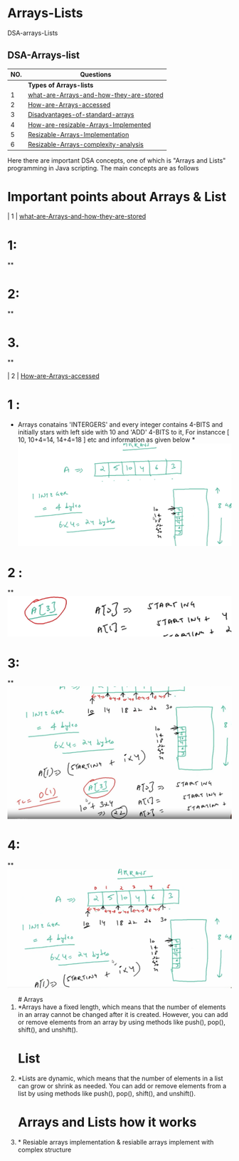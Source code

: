 # Arrays-Lists
DSA-arrays-Lists 
## DSA-Arrays-list ##

| NO.|   Questions                                                                                                                                                              |
| ---| ------------------------------------------------------------------------------------------------------------------------------------------------------------------------------------------------------------------------------------------------------|
|    | **Types of Arrays-lists**                                                                                                                                                |
| 1  | [what-are-Arrays-and-how-they-are-stored](#)                                                                                                                             |
| 2  | [How-are-Arrays-accessed](#)                                                                                                                                             |
| 3  | [Disadvantages-of-standard-arrays](#)                                                                                                                                    |
| 4  | [How-are-resizable-Arrays-Implemented](#)                                                                                                                                |
| 5  | [Resizable-Arrays-Implementation](#)                                                                                                                                     |
| 6  | [Resizable-Arrays-complexity-analysis](#)                                                                                                                                |

<p>Here there are important DSA concepts, one of which is "Arrays and Lists" programming in Java scripting. The main concepts are as follows</p>
<!--<ul>
  
<li>what are Arrays and how they are stored <br>
<li>How are Arrays accessed <br>
<li>Disadvantages of standard arrays <br>
<li>How are Resizable arrays implemented <br>
<li>Resizable arrays implementation <br>
<li>Resizable arrays complexity analysis <br>

</ul>-->

# Important points about Arrays & List

| 1  | [what-are-Arrays-and-how-they-are-stored](#) 

# 1:
**
# 2:
**
# 3.
**


 
| 2  | [How-are-Arrays-accessed](#)   

<!--# What are arrays and how they are stored-->


# 1 :
* Arrays conatains 'INTERGERS' and every integer contains 4-BITS and initially stars with left side with 10 and 'ADD' 4-BITS to it, For instancce [ 10, 10+4=14, 14+4=18 ] etc and information as given below *
![Arrays-list](./ArraysStored1/image1.png)

# 2 :
**
![Arrays-list](./ArraysStored1/image2.png)

# 3:
**
![Arrays-list](./ArraysStored1/image3.png)

# 4:
**
![Arrays-list](./ArraysStored1/image4.png)




<ol>
# Arrays
<li>*Arrays have a fixed length, which means that the number of elements in an array cannot be changed after it is created. However, you can add or remove elements from an array by using methods like push(), pop(), shift(), and unshift().</li>

# List
<li>*Lists are dynamic, which means that the number of elements in a list can grow or shrink as needed. You can add or remove elements from a list by using methods like push(), pop(), shift(), and unshift().</li>

# Arrays and Lists how it works 
<li>* Resiable arrays implementation & resiablle arrays implement with complex structure </li>

</ol>

